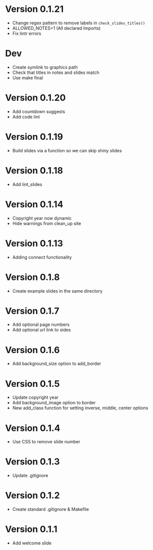 # Version 0.1.21
  * Change regex pattern to remove labels in `check_slides_titles()`
  * ALLOWED_NOTES=1 (All declared Imports)
  * Fix lintr errors

# Dev
  * Create symlink to graphics path
  * Check that titles in notes and slides match
  * Use make final

# Version 0.1.20
  * Add countdown suggests
  * Add code lint

# Version 0.1.19
  * Build slides via a function so we can skip shiny slides

# Version 0.1.18
  * Add lint_slides

# Version 0.1.14
  * Copyright year now dynamic
  * Hide warnings from clean_up site

# Version 0.1.13
  * Adding connect functionality
  
# Version 0.1.8
  * Create example slides in the same directory

# Version 0.1.7
  * Add optional page numbers
  * Add optional url link to sides

# Version 0.1.6
  * Add background_size option to add_border

# Version 0.1.5
  * Update copyright year
  * Add background_image option to border
  * New add_class function for setting inverse, middle, center options

# Version 0.1.4
  * Use CSS to remove slide number

# Version 0.1.3
  * Update .gitignore

# Version 0.1.2
  * Create standard .gitignore & Makefile

# Version 0.1.1
  * Add welcome slide
